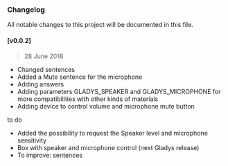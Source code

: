 ### Changelog
All notable changes to this project will be documented in this file.

#### [v0.0.2]
> 28 June 2018
- Changed sentences
- Added a Mute sentence for the microphone
- Adding answers
- Adding parameters GLADYS_SPEAKER and GLADYS_MICROPHONE for more compatibilities with other kinds of materials
- Adding device to control volume and microphone mute button

to do 
- Added the possibility to request the Speaker level and microphone sensitivity
- Box with speaker and microphone control (next Gladys release)
- To improve: sentences
